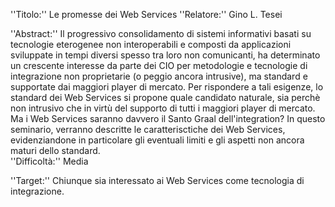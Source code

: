 ''Titolo:'' Le promesse dei Web Services
''Relatore:'' Gino L. Tesei

''Abstract:'' Il progressivo consolidamento di sistemi informativi basati su tecnologie eterogenee non interoperabili e composti da applicazioni 
	  sviluppate in tempi diversi spesso tra loro non comunicanti, ha determinato un crescente interesse da parte dei CIO per 
	  metodologie e tecnologie di integrazione non proprietarie (o peggio ancora intrusive), ma  standard e supportate dai 
	  maggiori player di mercato. Per rispondere a tali esigenze, lo standard dei Web Services si propone quale candidato naturale, 
	  sia perchè non intrusivo che in virtù del supporto di tutti i maggiori player di mercato. 
	  Ma i Web Services saranno davvero il Santo Graal dell'integration? 
	  In questo seminario, verranno descritte le caratterisctiche dei Web Services, evidenziandone in particolare gli eventuali 
	  limiti e gli aspetti non ancora maturi dello standard.  
''Difficoltà:'' Media

''Target:'' Chiunque sia interessato ai Web Services come tecnologia di integrazione. 